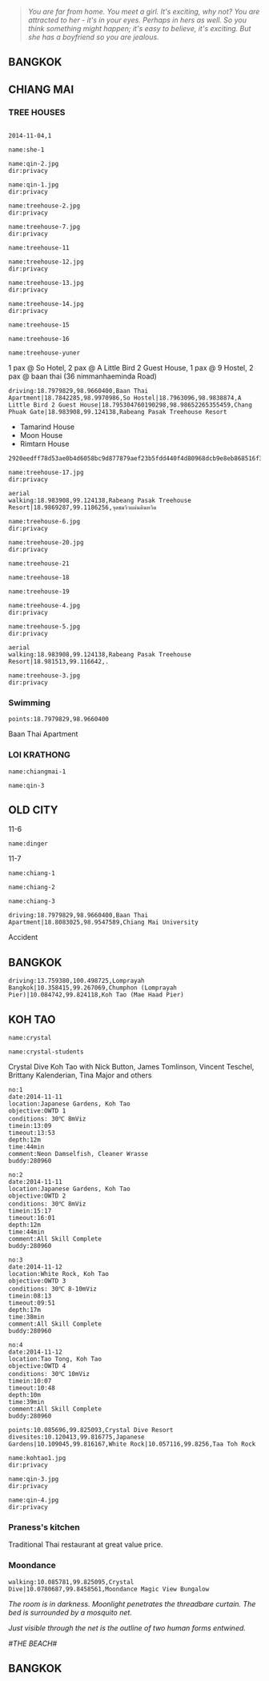 > _You are far from home._
> _You meet a girl._
> _It's exciting, why not?_
> _You are attracted to her - it's in your eyes._
> _Perhaps in hers as well._
> _So you think something might happen; it's easy to believe, it's exciting._
> _But she has a boyfriend so you are jealous._

## BANGKOK

<a-flight flight="FD553" departure="CKG" destination="DMK" departure-time="2014-11-02 19:55" arrive-time="2014-11-02 22:05"></a-flight>

## CHIANG MAI

<a-flight flight="FD3435" departure="DMK" destination="CNX" departure-time="2014-11-03 10:30" arrive-time="2014-11-03 11:40"></a-flight>

<a-hotel name="So Hostel" date="2014-11-03" nights="5" points="18.7842285,98.9970986"></a-hotel>

### TREE HOUSES

```hotel

2014-11-04,1
```

```<a-img>
name:she-1
```

```<a-img>
name:qin-2.jpg
dir:privacy
```

```<a-img>
name:qin-1.jpg
dir:privacy
```

```<a-img>
name:treehouse-2.jpg
dir:privacy
```

```<a-img>
name:treehouse-7.jpg
dir:privacy
```

```<a-img>
name:treehouse-11
```

```<a-img>
name:treehouse-12.jpg
dir:privacy
```

```<a-img>
name:treehouse-13.jpg
dir:privacy
```

```<a-img>
name:treehouse-14.jpg
dir:privacy
```

```<a-img>
name:treehouse-15
```

```<a-img>
name:treehouse-16
```

```<a-img>
name:treehouse-yuner
```

1 pax @ So Hotel, 2 pax @ A Little Bird 2 Guest House, 1 pax @ 9 Hostel, 2 pax @ baan thai (36 nimmanhaeminda Road)

```<a-map>
driving:18.7979829,98.9660400,Baan Thai Apartment|18.7842285,98.9970986,So Hostel|18.7963096,98.9838874,A Little Bird 2 Guest House|18.795304760190298,98.98652265355459,Chang Phuak Gate|18.983908,99.124138,Rabeang Pasak Treehouse Resort
```

- Tamarind House
- Moon House
- Rimtarn House

```secret
2920eedff78d53ae0b4d6058bc9d877879aef23b5fdd440f4d80968dcb9e8eb868516f3ae045c663963c2a8b900798c25ae142fae5
```

```<a-img>
name:treehouse-17.jpg
dir:privacy
```

```<a-map>
aerial
walking:18.983908,99.124138,Rabeang Pasak Treehouse Resort|18.9869287,99.1186256,จุดชมวิวแผ่นดินหวิด
```

```<a-img>
name:treehouse-6.jpg
dir:privacy
```

```<a-img>
name:treehouse-20.jpg
dir:privacy
```

```<a-img>
name:treehouse-21
```

```<a-img>
name:treehouse-18
```

```<a-img>
name:treehouse-19
```

```<a-img>
name:treehouse-4.jpg
dir:privacy
```

```<a-img>
name:treehouse-5.jpg
dir:privacy
```

```<a-map>
aerial
walking:18.983908,99.124138,Rabeang Pasak Treehouse Resort|18.981513,99.116642,.
```

```<a-img>
name:treehouse-3.jpg
dir:privacy
```

### Swimming

```<a-map>
points:18.7979829,98.9660400
```

Baan Thai Apartment

### LOI KRATHONG

```<a-img>
name:chiangmai-1
```

```<a-img>
name:qin-3
```

## OLD CITY

11-6

```<a-img>
name:dinger
```

11-7

```<a-img>
name:chiang-1
```

```<a-img>
name:chiang-2
```

```<a-img>
name:chiang-3
```

```<a-map>
driving:18.7979829,98.9660400,Baan Thai Apartment|18.8083025,98.9547589,Chiang Mai University
```

Accident

## BANGKOK

<a-flight flight="FD3446" departure="CNX" destination="DMK" departure-time="2014-11-08 09:30" arrive-time="2014-11-08 10:50"></a-flight>

```<a-map>
driving:13.759380,100.498725,Lomprayah Bangkok|10.358415,99.267069,Chumphon (Lomprayah Pier)|10.084742,99.824118,Koh Tao (Mae Haad Pier)
```

## KOH TAO

```<a-img>
name:crystal
```

```<a-img>
name:crystal-students
```

Crystal Dive Koh Tao with Nick Button, James Tomlinson, Vincent Teschel, Brittany Kalenderian, Tina Major and others

```<a-divelog
no:1
date:2014-11-11
location:Japanese Gardens, Koh Tao
objective:OWTD 1
conditions: 30℃ 8mViz
timein:13:09
timeout:13:53
depth:12m
time:44min
comment:Neon Damselfish, Cleaner Wrasse
buddy:280960
```

```<a-divelog
no:2
date:2014-11-11
location:Japanese Gardens, Koh Tao
objective:OWTD 2
conditions: 30℃ 8mViz
timein:15:17
timeout:16:01
depth:12m
time:44min
comment:All Skill Complete
buddy:280960
```

```<a-divelog
no:3
date:2014-11-12
location:White Rock, Koh Tao
objective:OWTD 3
conditions: 30℃ 8-10mViz
timein:08:13
timeout:09:51
depth:17m
time:38min
comment:All Skill Complete
buddy:280960
```

```<a-divelog
no:4
date:2014-11-12
location:Tao Tong, Koh Tao
objective:OWTD 4
conditions: 30℃ 10mViz
timein:10:07
timeout:10:48
depth:10m
time:39min
comment:All Skill Complete
buddy:280960
```

```<a-map>
points:10.085696,99.825093,Crystal Dive Resort
divesites:10.120413,99.816775,Japanese Gardens|10.109045,99.816167,White Rock|10.057116,99.8256,Taa Toh Rock
```

```<a-img>
name:kohtao1.jpg
dir:privacy
```

```<a-img>
name:qin-3.jpg
dir:privacy
```

```<a-img>
name:qin-4.jpg
dir:privacy
```

<a-secret name="qinkohtao"></a-secret>

### Praness's kitchen

Traditional Thai restaurant at great value price.

### Moondance

<a-hotel name="Moondance Magicview Bungalow" date="2014-11-12" nights="1"></a-hotel>

```<a-map>
walking:10.085781,99.825095,Crystal Dive|10.0780687,99.8458561,Moondance Magic View Bungalow
```

_The room is in darkness. Moonlight penetrates the threadbare curtain. The bed is surrounded by a mosquito net._

_Just visible through the net is the outline of two human forms entwined._

_#THE BEACH#_

## BANGKOK

<a-hotel name="48 ville" date="2014-11-2" nights="1"></a-hotel>

<a-flight flight="FD552" departure="DMK" destination="CKG" departure-time="2014-11-14 14:55" arrive-time="2014-11-14 19:05"></a-flight>
